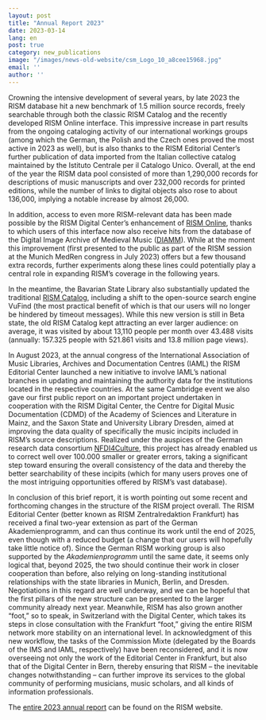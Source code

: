 ```yaml
---
layout: post
title: "Annual Report 2023"
date: 2023-03-14
lang: en
post: true
category: new_publications
image: "/images/news-old-website/csm_Logo_10_a8cee15968.jpg"
email: ''
author: ''
---
```


Crowning the intensive development of several years, by late 2023 the RISM database hit a new benchmark of 1.5 million source records, freely searchable through both the classic RISM Catalog and the recently developed RISM Online interface. This impressive increase in part results from the ongoing cataloging activity of our international workings groups (among which the German, the Polish and the Czech ones proved the most active in 2023 as well), but is also thanks to the RISM Editorial Center’s further publication of data imported from the Italian collective catalog maintained by the Istituto Centrale per il Catalogo Unico. Overall, at the end of the year the RISM data pool consisted of more than 1,290,000 records for descriptions of music manuscripts and over 232,000 records for printed editions, while the number of links to digital objects also rose to about 136,000, implying a notable increase by almost 26,000.

In addition, access to even more RISM-relevant data has been made possible by the RISM Digital Center’s enhancement of [RISM Online](https://rism.online), thanks to which users of this interface now also receive hits from the database of the Digital Image Archive of Medieval Music ([DIAMM](https://www.diamm.ac.uk/)). While at the moment this improvement (first presented to the public as part of the RISM session at the Munich MedRen congress in July 2023) offers but a few thousand extra records, further experiments along these lines could potentially play a central role in expanding RISM’s coverage in the following years.

In the meantime, the Bavarian State Library also substantially updated the traditional [RISM Catalog](https://opac.rism.info), including a shift to the open-source search engine VuFind (the most practical benefit of which is that our users will no longer be hindered by timeout messages). While this new version is still in Beta state, the old RISM Catalog kept attracting an ever larger audience: on average, it was visited by about 13,110 people per month over 43.488 visits (annually: 157.325 people with 521.861 visits and 13.8 million page views).

In August 2023, at the annual congress of the International Association of Music Libraries, Archives and Documentation Centres (IAML) the RISM Editorial Center launched a new initiative to involve IAML’s national branches in updating and maintaining the authority data for the institutions located in the respective countries. At the same Cambridge event we also gave our first public report on an important project undertaken in cooperation with the RISM Digital Center, the Centre for Digital Music Documentation (CDMD) of the Academy of Sciences and Literature in Mainz, and the Saxon State and University Library Dresden, aimed at improving the data quality of specifically the music incipits included in RISM’s source descriptions. Realized under the auspices of the German research data consortium [NFDI4Culture](https://nfdi4culture.de/index.html), this project has already enabled us to correct well over 100.000 smaller or greater errors, taking a significant step toward ensuring the overall consistency of the data and thereby the better searchability of these incipits (which for many users proves one of the most intriguing opportunities offered by RISM’s vast database).

In conclusion of this brief report, it is worth pointing out some recent and forthcoming changes in the structure of the RISM project overall. The RISM Editorial Center (better known as RISM Zentralredaktion Frankfurt) has received a final two-year extension as part of the German Akademienprogramm, and can thus continue its work until the end of 2025, even though with a reduced budget (a change that our users will hopefully take little notice of). Since the German RISM working group is also supported by the _Akademienprogramm_ until the same date, it seems only logical that, beyond 2025, the two should continue their work in closer cooperation than before, also relying on long-standing institutional relationships with the state libraries in Munich, Berlin, and Dresden. Negotiations in this regard are well underway, and we can be hopeful that the first pillars of the new structure can be presented to the larger community already next year. Meanwhile, RISM has also grown another “foot,” so to speak, in Switzerland with the Digital Center, which takes its steps in close consultation with the Frankfurt “foot,” giving the entire RISM network more stability on an international level. In acknowledgment of this new workflow, the tasks of the Commission Mixte (delegated by the Boards of the IMS and IAML, respectively) have been reconsidered, and it is now overseeing not only the work of the Editorial Center in Frankfurt, but also that of the Digital Center in Bern, thereby ensuring that RISM – the inevitable changes notwithstanding – can further improve its services to the global community of performing musicians, music scholars, and all kinds of information professionals.

The [entire 2023 annual report](/publications/annual-reports/2023.html) can be found on the RISM website.
